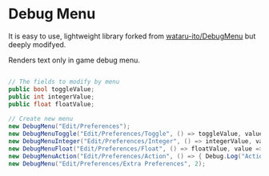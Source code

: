 # Debug Menu

It is easy to use, lightweight library forked from [wataru-ito/DebugMenu](https://github.com/wataru-ito/DebugMenu) but deeply modifyed.

Renders text only in game debug menu.  

```C#

// The fields to modify by menu
public bool toggleValue;
public int integerValue;
public float floatValue;
        
// Create new menu
new DebugMenu("Edit/Preferences");
new DebugMenuToggle("Edit/Preferences/Toggle", () => toggleValue, value => toggleValue = value, 1);
new DebugMenuInteger("Edit/Preferences/Integer", () => integerValue, value => integerValue = value, 1);
new DebugMenuFloat("Edit/Preferences/Float", () => floatValue, value => floatValue = value, 1);
new DebugMenuAction("Edit/Preferences/Action", () => { Debug.Log("Action"); }, 1);
new DebugMenu("Edit/Preferences/Extra Preferences", 2);
```
